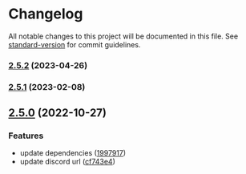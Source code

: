 # Changelog

All notable changes to this project will be documented in this file. See [standard-version](https://github.com/conventional-changelog/standard-version) for commit guidelines.

### [2.5.2](https://github.com/cssninjaStudio/friendkit/compare/v2.5.1...v2.5.2) (2023-04-26)

### [2.5.1](https://github.com/cssninjaStudio/friendkit/compare/v2.5.0...v2.5.1) (2023-02-08)

## [2.5.0](https://github.com/cssninjaStudio/friendkit/compare/v2.4.0...v2.5.0) (2022-10-27)


### Features

* update dependencies ([1997917](https://github.com/cssninjaStudio/friendkit/commit/19979177f930531129c32e98f7b15bb680247dee))
* update discord url ([cf743e4](https://github.com/cssninjaStudio/friendkit/commit/cf743e4d6f9192572a4b85460e8402bbfb7fa0b2))
